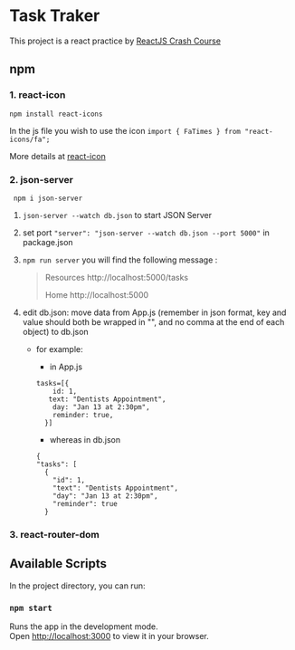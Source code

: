 # Task Traker

This project is a react practice by [ReactJS Crash Course](https://www.youtube.com/watch?v=w7ejDZ8SWv8)

## npm

### 1. react-icon

`npm install react-icons`

In the js file you wish to use the icon
`import { FaTimes } from "react-icons/fa";`

More details at [react-icon](https://www.npmjs.com/package/react-icons)

### 2. json-server

` npm i json-server`

1. `json-server --watch db.json` to start JSON Server
2. set port `"server": "json-server --watch db.json --port 5000"` in package.json
3. `npm run server` you will find the following message :
   > Resources
   > http://localhost:5000/tasks
   >
   > Home
   > http://localhost:5000
   
4. edit db.json: move data from App.js (remember in json format, key and value should both be wrapped in "", and no comma at the end of each object) to db.json

   - for example:

     - in App.js

     ```
     tasks=[{
         id: 1,
        text: "Dentists Appointment",
         day: "Jan 13 at 2:30pm",
         reminder: true,
       }]
     ```

     - whereas in db.json

     ```
     {
     "tasks": [
       {
         "id": 1,
         "text": "Dentists Appointment",
         "day": "Jan 13 at 2:30pm",
         "reminder": true
       }
     ```
     
### 3. react-router-dom


## Available Scripts

In the project directory, you can run:

### `npm start`

Runs the app in the development mode.\
Open [http://localhost:3000](http://localhost:3000) to view it in your browser.


